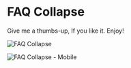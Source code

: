 # FAQ Collapse
 Give me a thumbs-up, If you like it. Enjoy!
 
 ![FAQ Collapse](https://user-images.githubusercontent.com/43209917/132092698-439e9425-1512-44ee-acd7-82d939f5f5fb.png)
 
![FAQ Collapse - Mobile](https://user-images.githubusercontent.com/43209917/132092700-1c13e1fb-16df-4e38-9368-4d5e93e8615f.png)

